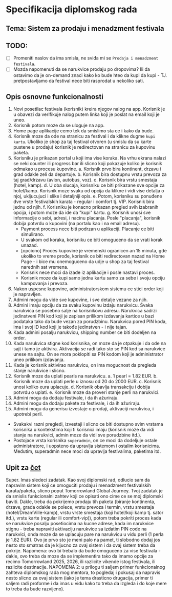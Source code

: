 # Specifikacija diplomskog rada

## Tema: Sistem za prodaju i menadzment festivala

## TODO:

- [ ] Promeniti naslov da ima smisla, ne sviđa mi se `Prodaja i menadzment festivala`.
- [ ] Mozda napomenuti da se narukvice prodaju po dropovima? Ili da ostavimo da je on-demand znaci kako ko bude hteo da kupi da kupi - TJ. pretpostavljamo da festival nece biti rasprodat u nekoliko sati.

## Opis osnovne funkcionalnosti

1. Novi posetilac festivala (korisnik) kreira njegov nalog na app. Korisnik je u obavezi da verifikuje nalog putem linka koji je poslat na email koji je uneo.
2. Korisnik potom moze da se uloguje na app.
3. Home page aplikacije cemo tek da smislimo sta ce i kako da bude.
4. Korisnik moze da ode na stranicu za festival i da klikne dugme `kupi kartu`. Ukoliko je shop za taj festival otvoren (u smislu da su karte pustene u prodaju) korisnik je redirectovan na stranicu za kupovinu paketa.
5. Korisniku je prikazan portal u koji ima vise koraka. Na vrhu ekrana nalazi se neki counter ili progress bar ili slicno koji pokazuje koliko je korisnik odmakao u procesu kupovine.
   a. Korisnik prvo bira kontinent, drzavu i grad odakle zeli da departuje.
   b. Korisnik bira dostupnu vrstu prevoza za taj grad/drzavu (avion, autobus, voz).
   c. Korisnik bira vrstu smestaja (hotel, kamp).
   d. U oba slucaja, korisniku ce biti prikazane sve opcije za hotel/kamp. Korisnik moze svaku od opcija da klikne i vidi vise detalja o njoj, ukljucujuci i slike i detaljniji opis.
   e. Potom, korisniku su ponuđene dve vrste festivalskih karata - regular i comfort tj. VIP. Korisnik bira jednu od njih.
   f. Korisniku je konacno prikazan pregled svih izabranih opcija, i potom moze da ide da "kupi" kartu.
   g. Korisnik unosi sve informacije o sebi, adresi, i nacinu placanja. Posle "placanja", korisnik dobija potvrdu o kupovini (na portalu kao i na email adresu).
   - Payment process nece biti podrzan u aplikaciji. Placanje ce biti simulirano.
   - U svakom od koraka, korisniku ce biti omoguceno da se vrati korak unazad.
   - [opciono] Proces kupovine je vremenski ogranicen an 15 minuta, gde ukoliko to vreme prođe, korisnik ce biti redirectovan nazad na Home Page - i bice mu onemoguceno da udje u shop za taj festival narednih sat vremena.
   - Korisnik nece moci da izađe iz aplikacije i posle nastavi proces.
   - Korisnik moze da kupi samo jednu kartu samo za sebe i svoju opciju kampovanja i prevoza.
6. Nakon uspesne kupovine, administratorskom sistemu ce stici order koji je napravljen.
7. Admini mogu da vide sve kupovine, i sve detalje vezane za njih.
8. Admini imaju opciju da za svaku kupovinu izdaju narukvicu. Svaka narukvica se posebno salje na korisnikovu adresu. Narukvica sadrzi jedinstveni PIN kod koji je zapisan prilikom izdavanja kartice u bazi podataka tako da bude vezan za porudzbinu. Narukvica pored PIN koda, ima i svoj ID kod koji je takođe jedinstven - i nije tajan.
9. Kada admini posalju narukvicu, shipping number ce biti dodeljen na order.
10. Kada narukvica stigne kod korisnika, on moze da je otpakuje i da ode na sajt i tamo je aktivira. Aktivacija se radi tako sto se PIN kod sa narukvice unese na sajtu. On se mora poklopiti sa PIN kodom koji je administrator uneo prilikom izdavanja.
11. Kada je korisnik aktivirao narukvicu, on ima mogucnost da pregleda stanje narukvice i slicno.
12. Korisnik moze da uplati pearls na narukvicu.
    a. 1 pearl = 1.82 EUR.
    b. Korisnik moze da uplati perle u iznosu od 20 do 2000 EUR.
    c. Korisnik unosi koliko eura uplacuje.
    d. Korisnik obavlja transakciju i dobija potvrdu o uplati.
    e. Korisnik moze da proveri stanje perli na narukvici.
13. Admini mogu da dodaju festivale, i da ih ažuriraju.
14. Admini mogu da dodaju pakete za festivale, i da ih ažuriraju.
15. Admini mogu da generisu izvestaje o prodaji, aktivaciji narukvica, i upotrebi perli.

- Svakakvi razni pregledi, izvestaji i slicno ce biti dostupno svim vrstama korisnika u kontekstima koji ti korisnici imaju (korisnik moze da vidi stanje na narukvici, admin moze da vidi sve porudzbine itd.).
- Postojace vrsta korisnika `superadmin`, on ce moci da dodeljuje ostale administratore, i uopsteno da upravlja sistemom i ostalim korisnicima. Međutim, superadmin nece moci da upravlja festivalima, paketima itd.

## Upit za [čet](https://chatgpt.com/)

Super. Imas sledeci zadatak. Kao svoj diplomski rad, odlucio sam da napravim sistem koji ce omoguciti prodaju i menadzment festivalskih karata/paketa, slicno poput Tomorrowland Global Journey. Tvoj zadatak je da smislis funkcionalni zahtev koji ce opisati ono cime ce se moj diplomski baviti. Dakle, treba da pokrijemo prodaju tih paketa (biranje kontinenta, drzave, grada odakle se polece, vrstu prevoza i termin, vrstu smestaja (hotel/DreamVille-kamp), vrstu vrste smestaja (koji hotel/koji kamp tj. sator itd.), vrstu karte (regular ili comfort-vip)), potom treba pokriti proces kada se narukvice posalju posetiocima na kucne adrese, kada im narukvice stignu - treba napraviti aktivaciju narukvice sa izdatim PIN code na narukvici, onda moze da se uplacuju pare na narukvicu u vidu perli (1 perla je 1.82 EUR). Ovo je prvo sto je meni palo na pamet, ti slobodno dodaj jos nesto sto smatras da je kljucno za ovaj sistem i da ovaj sistem treba da pokrije. Napomena: ovo bi trebalo da bude omoguceno za vise festivala - dakle, ovo treba da moze da se implementira tako da imamo opcije za recimo Tomorrowland 2025, 2026, ili razlicite vikende istog festivala, ili razlicite destinacije. NAPOMENA 2: u prilogu ti saljem primer funkcionalnog zahteva diplomskog rada mog mentora, to pogledaj i pokusaj da napravis nesto slicno za ovaj sistem (iako je tema drasticno drugacija, primer ti saljem radi proforme i da imas u vidu kako to treba da izgleda i do koje mere to treba da bude razvijeno).
